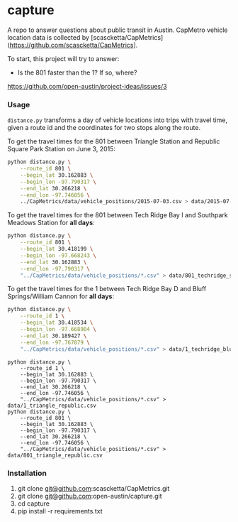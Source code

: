 # capture

A repo to answer questions about public transit in Austin. CapMetro vehicle location data is collected by [scascketta/CapMetrics](https://github.com/scascketta/CapMetrics].

To start, this project will try to answer:

- Is the 801 faster than the 1? If so, where?

https://github.com/open-austin/project-ideas/issues/3

### Usage

`distance.py` transforms a day of vehicle locations into trips with travel time, given a route id and the coordinates for two stops along the route.

To get the travel times for the 801 between Triangle Station and Republic Square Park Station on June 3, 2015:

```sh
python distance.py \
    --route_id 801 \
    --begin_lat 30.162883 \
    --begin_lon -97.790317 \
    --end_lat 30.266218 \
    --end_lon -97.746056 \
    ../CapMetrics/data/vehicle_positions/2015-07-03.csv > data/2015-07-03-801_triangle_republic.csv
```

To get the travel times for the 801 between Tech Ridge Bay I and Southpark Meadows Station for **all days**:

```sh
python distance.py \
    --route_id 801 \
    --begin_lat 30.418199 \
    --begin_lon -97.668243 \
    --end_lat 30.162883 \
    --end_lon -97.790317 \
    "../CapMetrics/data/vehicle_positions/*.csv" > data/801_techridge_southpark.csv
```

To get the travel times for the 1 between Tech Ridge Bay D and Bluff Springs/William Cannon for **all days**:

```sh
python distance.py \
    --route_id 1 \
    --begin_lat 30.418534 \
    --begin_lon -97.668904 \
    --end_lat 30.189427 \
    --end_lon -97.767879 \
    "../CapMetrics/data/vehicle_positions/*.csv" > data/1_techridge_bluff.csv
```

```
python distance.py \
    --route_id 1 \
    --begin_lat 30.162883 \
    --begin_lon -97.790317 \
    --end_lat 30.266218 \
    --end_lon -97.746056 \
    "../CapMetrics/data/vehicle_positions/*.csv" > data/1_triangle_republic.csv
python distance.py \
    --route_id 801 \
    --begin_lat 30.162883 \
    --begin_lon -97.790317 \
    --end_lat 30.266218 \
    --end_lon -97.746056 \
    "../CapMetrics/data/vehicle_positions/*.csv" > data/801_triangle_republic.csv
```

### Installation

1. git clone git@github.com:scascketta/CapMetrics.git
2. git clone git@github.com:open-austin/capture.git
3. cd capture
4. pip install -r requirements.txt
